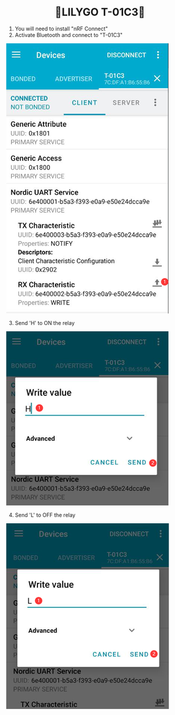 <h1 align = "center">🌟LILYGO T-01C3🌟</h1>

1. You will need to install "nRF Connect"
2. Activate Bluetooth and connect to "T-01C3"
 
![](../../image/Relay_BLE_uart1.png)

3. Send 'H' to ON the relay

![](../../image/Relay_BLE_uart2.png)

4. Send 'L' to OFF the relay
 
![](../../image/Relay_BLE_uart3.png)